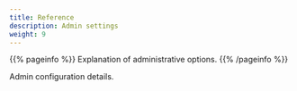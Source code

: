 ```yaml
---
title: Reference
description: Admin settings
weight: 9
---
```


{{% pageinfo %}}
Explanation of administrative options.
{{% /pageinfo %}}

Admin configuration details.

